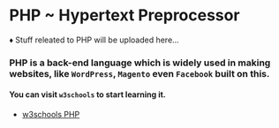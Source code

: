 # PHP ~ Hypertext Preprocessor
♦ Stuff releated to PHP will be uploaded here...

### PHP is a back-end language which is widely used in making websites, like `WordPress`, `Magento` even `Facebook` built on this.

#### You can visit `w3schools` to start learning it.
* [w3schools PHP](https://www.w3schools.com/php/)

